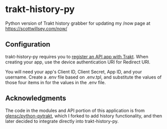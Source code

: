 # trakt-history-py

Python version of Trakt history grabber for updating my /now page at <https://scottwillsey.com/now/>

## Configuration

trakt-history-py requires you to [register an API app with Trakt](https://trakt.tv/oauth/applications/new). When creating your app, use the device authentication URI for Redirect URI.

You will need your app's Client ID, Client Secret, App ID, and your username. Create a .env file based on .env.tpl, and substitute the values of those four items in for the values in the .env file.

## Acknowledgments

The code in the modules and API portion of this application is from [glensc/python-pytrakt](https://github.com/glensc/python-pytrakt), which I forked to add history functionality, and then later decided to integrate directly into trakt-history-py.
